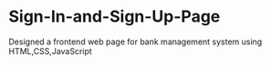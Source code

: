 # Sign-In-and-Sign-Up-Page
Designed a frontend web page for bank management  system using HTML,CSS,JavaScript

